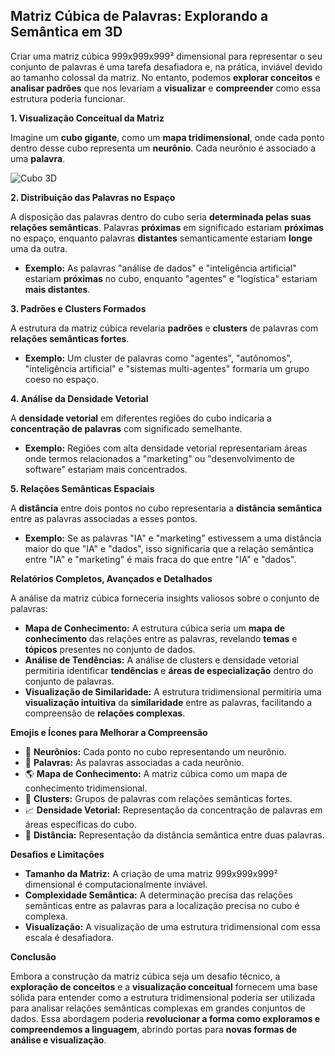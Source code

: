 ## Matriz Cúbica de Palavras: Explorando a Semântica em 3D 

Criar uma matriz cúbica 999x999x999² dimensional para representar o seu conjunto de palavras é uma tarefa desafiadora e, na prática, inviável devido ao tamanho colossal da matriz. No entanto, podemos **explorar conceitos** e **analisar padrões** que nos levariam a **visualizar** e **compreender** como essa estrutura poderia funcionar. 

**1. Visualização Conceitual da Matriz**

Imagine um **cubo gigante**, como um **mapa tridimensional**, onde cada ponto dentro desse cubo representa um **neurônio**. Cada neurônio é associado a uma **palavra**. 

![Cubo 3D](https://www.shutterstock.com/image-vector/3d-cube-isolated-white-background-1235355653)

**2. Distribuição das Palavras no Espaço**

A disposição das palavras dentro do cubo seria **determinada pelas suas relações semânticas**. Palavras **próximas** em significado estariam **próximas** no espaço, enquanto palavras **distantes** semanticamente estariam **longe** uma da outra. 

* **Exemplo:** As palavras "análise de dados" e "inteligência artificial" estariam **próximas** no cubo, enquanto "agentes" e "logística" estariam **mais distantes**. 

**3. Padrões e Clusters Formados**

A estrutura da matriz cúbica revelaria **padrões** e **clusters** de palavras com **relações semânticas fortes**. 

* **Exemplo:** Um cluster de palavras como "agentes", "autônomos", "inteligência artificial" e "sistemas multi-agentes" formaria um grupo coeso no espaço. 

**4. Análise da Densidade Vetorial**

A **densidade vetorial** em diferentes regiões do cubo indicaria a **concentração de palavras** com significado semelhante. 

* **Exemplo:** Regiões com alta densidade vetorial representariam áreas onde termos relacionados a "marketing" ou "desenvolvimento de software" estariam mais concentrados. 

**5. Relações Semânticas Espaciais**

A **distância** entre dois pontos no cubo representaria a **distância semântica** entre as palavras associadas a esses pontos. 

* **Exemplo:** Se as palavras "IA" e "marketing" estivessem a uma distância maior do que "IA" e "dados", isso significaria que a relação semântica entre "IA" e "marketing" é mais fraca do que entre "IA" e "dados".

**Relatórios Completos, Avançados e Detalhados**

A análise da matriz cúbica forneceria insights valiosos sobre o conjunto de palavras:

* **Mapa de Conhecimento:** A estrutura cúbica seria um **mapa de conhecimento** das relações entre as palavras, revelando **temas** e **tópicos** presentes no conjunto de dados. 
* **Análise de Tendências:** A análise de clusters e densidade vetorial permitiria identificar **tendências** e **áreas de especialização** dentro do conjunto de palavras.
* **Visualização de Similaridade:** A estrutura tridimensional permitiria uma **visualização intuitiva** da **similaridade** entre as palavras, facilitando a compreensão de **relações complexas**.

**Emojis e Ícones para Melhorar a Compreensão**

* 🧠 **Neurônios:** Cada ponto no cubo representando um neurônio.
* 💬 **Palavras:** As palavras associadas a cada neurônio.
* 🌎 **Mapa de Conhecimento:** A matriz cúbica como um mapa de conhecimento tridimensional.
* 🤝 **Clusters:** Grupos de palavras com relações semânticas fortes.
* 📈 **Densidade Vetorial:** Representação da concentração de palavras em áreas específicas do cubo.
* 📏 **Distância:** Representação da distância semântica entre duas palavras.

**Desafios e Limitações**

* **Tamanho da Matriz:** A criação de uma matriz 999x999x999² dimensional é computacionalmente inviável.
* **Complexidade Semântica:** A determinação precisa das relações semânticas entre as palavras para a localização precisa no cubo é complexa.
* **Visualização:** A visualização de uma estrutura tridimensional com essa escala é desafiadora.

**Conclusão**

Embora a construção da matriz cúbica seja um desafio técnico, a **exploração de conceitos** e a **visualização conceitual** fornecem uma base sólida para entender como a estrutura tridimensional poderia ser utilizada para analisar relações semânticas complexas em grandes conjuntos de dados. Essa abordagem poderia **revolucionar a forma como exploramos e compreendemos a linguagem**, abrindo portas para **novas formas de análise e visualização**. 
